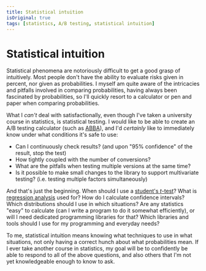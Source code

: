 ```yaml
---
title: Statistical intuition
isOriginal: true
tags: [statistics, A/B testing, statistical intuition]
---
```


# Statistical intuition

Statistical phenomena are notoriously difficult to get a good grasp of intuitively. Most people don't have the ability to evaluate risks given in percent, nor given as probabilities. I myself am quite aware of the intricacies and pitfalls involved in comparing probabilities, having always been fascinated by probabilities, so I'll quickly resort to a calculator or pen and paper when comparing probabilities.

What I *can't* deal with satisfactionally, even though I've taken a university course in statistics, is statistical testing. I would like to be able to create an A/B testing calculator (such as [ABBA]), and I'd *certainly* like to immediately know under what conditions it's safe to use:

* Can I continuously check results? (and upon "95% confidence" of the result, stop the test)
* How tightly coupled with the number of conversions?
* What are the pitfalls when testing multiple versions at the same time?
* Is it possible to make small changes to the library to support multivariate testing? (i.e. testing multiple factors simultaneously)

And that's just the beginning. When should I use a [student's *t*-test]? What is [regression analysis] used for? How do I calculate confidence intervals? Which distributions should I use in which situations? Are any statistics "easy" to calculate (can I write a program to do it somewhat efficiently), or will I need dedicated programming libraries for that? Which libraries and tools should I use for my programming and everyday needs?

To me, statistical intuition means knowing what techniques to use in what situations, not only having a correct hunch about what probabilities mean. If I ever take another course in statistics, my goal will be to confidently be able to respond to all of the above questions, and also others that I'm not yet knowledgeable enough to know to ask.



[ABBA]: http://www.thumbtack.com/labs/abba/
[student's *t*-test]: https://en.wikipedia.org/wiki/Student%27s_t-test
[regression analysis]: https://en.wikipedia.org/wiki/Regression_analysis
